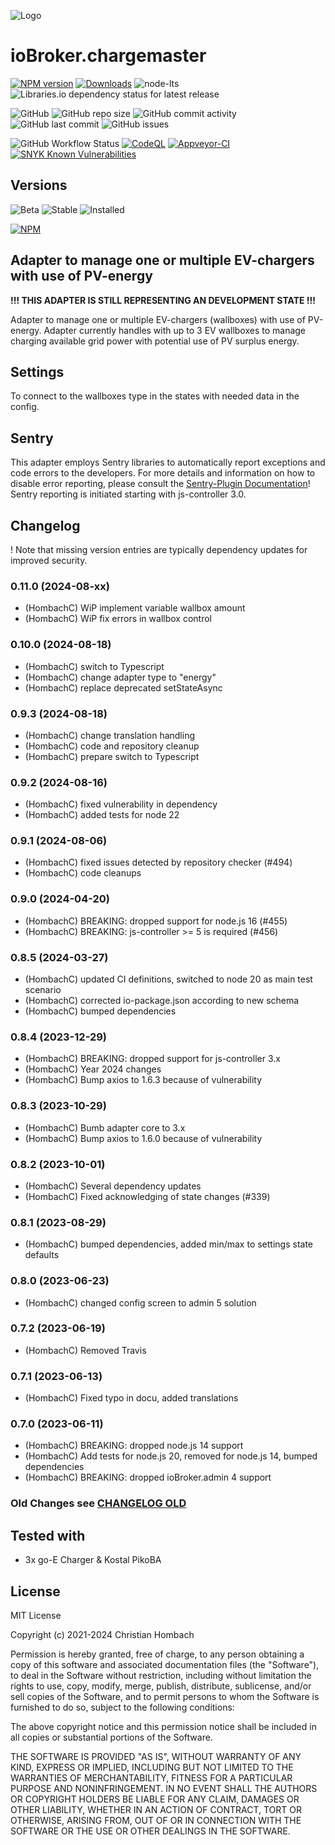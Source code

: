 ![Logo](admin/chargemaster.png)

# ioBroker.chargemaster

[![NPM version](https://img.shields.io/npm/v/iobroker.chargemaster?style=flat-square)](https://www.npmjs.com/package/iobroker.chargemaster)
[![Downloads](https://img.shields.io/npm/dm/iobroker.chargemaster?label=npm%20downloads&style=flat-square)](https://www.npmjs.com/package/iobroker.chargemaster)
![node-lts](https://img.shields.io/node/v-lts/iobroker.chargemaster?style=flat-square)
![Libraries.io dependency status for latest release](https://img.shields.io/librariesio/release/npm/iobroker.chargemaster?label=npm%20dependencies&style=flat-square)

![GitHub](https://img.shields.io/github/license/hombach/iobroker.chargemaster?style=flat-square)
![GitHub repo size](https://img.shields.io/github/repo-size/hombach/iobroker.chargemaster?logo=github&style=flat-square)
![GitHub commit activity](https://img.shields.io/github/commit-activity/m/hombach/iobroker.chargemaster?logo=github&style=flat-square)
![GitHub last commit](https://img.shields.io/github/last-commit/hombach/iobroker.chargemaster?logo=github&style=flat-square)
![GitHub issues](https://img.shields.io/github/issues/hombach/iobroker.chargemaster?logo=github&style=flat-square)

![GitHub Workflow Status](https://img.shields.io/github/actions/workflow/status/hombach/iobroker.chargemaster/test-and-release.yml?branch=main&logo=github&style=flat-square)
[![CodeQL](https://github.com/hombach/ioBroker.chargemaster/actions/workflows/codeql-analysis.yml/badge.svg)](https://github.com/hombach/ioBroker.chargemaster/actions/workflows/codeql-analysis.yml)
[![Appveyor-CI](https://ci.appveyor.com/api/projects/status/github/hombach/ioBroker.chargemaster?branch=master&svg=true)](https://ci.appveyor.com/project/hombach/iobroker-chargemaster)
[![SNYK Known Vulnerabilities](https://snyk.io/test/github/hombach/ioBroker.chargemaster/badge.svg)](https://snyk.io/test/github/hombach/ioBroker.chargemaster)

## Versions

![Beta](https://img.shields.io/npm/v/iobroker.chargemaster.svg?color=red&label=beta)
![Stable](https://iobroker.live/badges/chargemaster-stable.svg)
![Installed](https://iobroker.live/badges/chargemaster-installed.svg)

[![NPM](https://nodei.co/npm/iobroker.chargemaster.png?downloads=true)](https://nodei.co/npm/iobroker.chargemaster/)

## Adapter to manage one or multiple EV-chargers with use of PV-energy

**!!! THIS ADAPTER IS STILL REPRESENTING AN DEVELOPMENT STATE !!!**

Adapter to manage one or multiple EV-chargers (wallboxes) with use of PV-energy. Adapter currently handles with up to 3 EV wallboxes to manage charging available grid power  with potential use of PV surplus energy. 

## Settings

To connect to the wallboxes type in the states with needed data in the config.

## Sentry

This adapter employs Sentry libraries to automatically report exceptions and code errors to the developers. For more details and information on how to disable error reporting, please consult the [Sentry-Plugin Documentation](https://github.com/ioBroker/plugin-sentry#plugin-sentry)! Sentry reporting is initiated starting with js-controller 3.0.

## Changelog

! Note that missing version entries are typically dependency updates for improved security.

### 0.11.0 (2024-08-xx)

-   (HombachC) WiP implement variable wallbox amount 
-   (HombachC) WiP fix errors in wallbox control 

### 0.10.0 (2024-08-18)

-   (HombachC) switch to Typescript
-   (HombachC) change adapter type to "energy"
-   (HombachC) replace deprecated setStateAsync

### 0.9.3 (2024-08-18)

-   (HombachC) change translation handling
-   (HombachC) code and repository cleanup
-   (HombachC) prepare switch to Typescript

### 0.9.2 (2024-08-16)

-   (HombachC) fixed vulnerability in dependency
-   (HombachC) added tests for node 22

### 0.9.1 (2024-08-06)

-   (HombachC) fixed issues detected by repository checker (#494)
-   (HombachC) code cleanups

### 0.9.0 (2024-04-20)

-   (HombachC) BREAKING: dropped support for node.js 16 (#455)
-   (HombachC) BREAKING: js-controller >= 5 is required (#456)

### 0.8.5 (2024-03-27)

-   (HombachC) updated CI definitions, switched to node 20 as main test scenario
-   (HombachC) corrected io-package.json according to new schema
-   (HombachC) bumped dependencies

### 0.8.4 (2023-12-29)

-   (HombachC) BREAKING: dropped support for js-controller 3.x
-   (HombachC) Year 2024 changes
-   (HombachC) Bump axios to 1.6.3 because of vulnerability

### 0.8.3 (2023-10-29)

-   (HombachC) Bumb adapter core to 3.x
-   (HombachC) Bump axios to 1.6.0 because of vulnerability

### 0.8.2 (2023-10-01)

-   (HombachC) Several dependency updates
-   (HombachC) Fixed acknowledging of state changes (#339)

### 0.8.1 (2023-08-29)

-   (HombachC) bumped dependencies, added min/max to settings state defaults

### 0.8.0 (2023-06-23)

-   (HombachC) changed config screen to admin 5 solution

### 0.7.2 (2023-06-19)

-   (HombachC) Removed Travis 

### 0.7.1 (2023-06-13)

-   (HombachC) Fixed typo in docu, added translations 

### 0.7.0 (2023-06-11)

-   (HombachC) BREAKING: dropped node.js 14 support
-   (HombachC) Add tests for node.js 20, removed for node.js 14, bumped dependencies
-   (HombachC) BREAKING: dropped ioBroker.admin 4 support

### Old Changes see [CHANGELOG OLD](CHANGELOG_OLD.md)

## Tested with
- 3x go-E Charger & Kostal PikoBA

## License
MIT License

Copyright (c) 2021-2024 Christian Hombach

Permission is hereby granted, free of charge, to any person obtaining a copy
of this software and associated documentation files (the "Software"), to deal
in the Software without restriction, including without limitation the rights
to use, copy, modify, merge, publish, distribute, sublicense, and/or sell
copies of the Software, and to permit persons to whom the Software is
furnished to do so, subject to the following conditions:

The above copyright notice and this permission notice shall be included in all
copies or substantial portions of the Software.

THE SOFTWARE IS PROVIDED "AS IS", WITHOUT WARRANTY OF ANY KIND, EXPRESS OR
IMPLIED, INCLUDING BUT NOT LIMITED TO THE WARRANTIES OF MERCHANTABILITY,
FITNESS FOR A PARTICULAR PURPOSE AND NONINFRINGEMENT. IN NO EVENT SHALL THE
AUTHORS OR COPYRIGHT HOLDERS BE LIABLE FOR ANY CLAIM, DAMAGES OR OTHER
LIABILITY, WHETHER IN AN ACTION OF CONTRACT, TORT OR OTHERWISE, ARISING FROM,
OUT OF OR IN CONNECTION WITH THE SOFTWARE OR THE USE OR OTHER DEALINGS IN THE
SOFTWARE.
